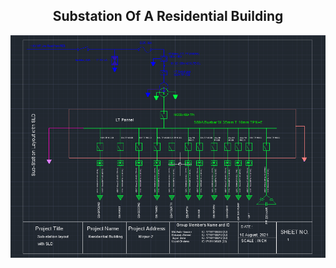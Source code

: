 <h2 align="center">Substation Of A Residential Building</h2>

<html>
<body>

<img src="https://github.com/asibhossain/Substation-Of-A-Residential-Building/blob/main/Sub-station%20Layout%20With%20SLD.png" alt="BLANK" width="100%" height="30%">

</body>
</html>
